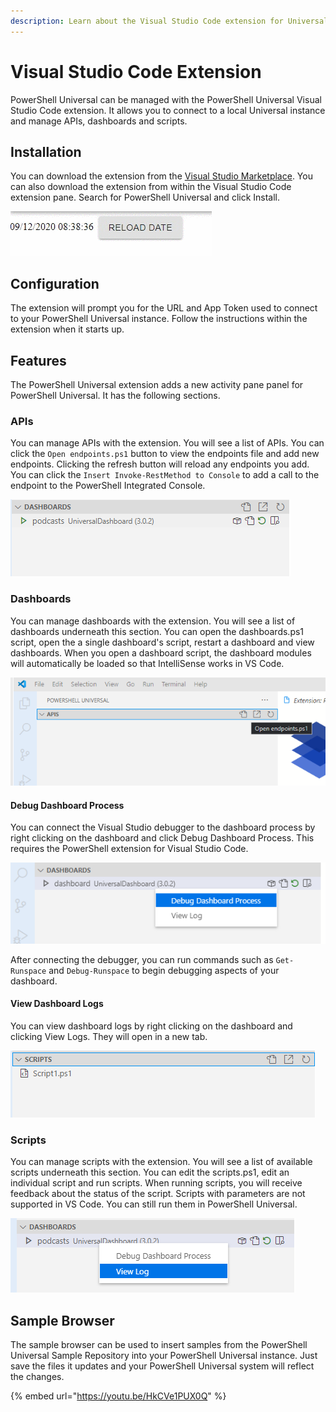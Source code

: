 ```yaml
---
description: Learn about the Visual Studio Code extension for Universal.
---
```


# Visual Studio Code Extension

PowerShell Universal can be managed with the PowerShell Universal Visual Studio Code extension. It allows you to connect to a local Universal instance and manage APIs, dashboards and scripts. 

## Installation

You can download the extension from the [Visual Studio Marketplace](https://marketplace.visualstudio.com/items?itemName=ironmansoftware.powershell-universal). You can also download the extension from within the Visual Studio Code extension pane. Search for PowerShell Universal and click Install.  

![](../.gitbook/assets/image%20%28117%29.png)

## Configuration

The extension will prompt you for the URL and App Token used to connect to your PowerShell Universal instance. Follow the instructions within the extension when it starts up. 

## Features

The PowerShell Universal extension adds a new activity pane panel for PowerShell Universal. It has the following sections. 

### APIs

You can manage APIs with the extension. You will see a list of APIs. You can click the `Open endpoints.ps1` button to view the endpoints file and add new endpoints. Clicking the refresh button will reload any endpoints you add. You can click the `Insert Invoke-RestMethod to Console` to add a call to the endpoint to the PowerShell Integrated Console. 

![](../.gitbook/assets/image%20%28113%29.png)

### Dashboards

You can manage dashboards with the extension. You will see a list of dashboards underneath this section. You can open the dashboards.ps1 script, open the a single dashboard's script, restart a dashboard and view dashboards. When you open a dashboard script, the dashboard modules will automatically be loaded so that IntelliSense works in VS Code. 

![](../.gitbook/assets/image%20%28118%29.png)

#### Debug Dashboard Process

You can connect the Visual Studio debugger to the dashboard process by right clicking on the dashboard and click Debug Dashboard Process. This requires the PowerShell extension for Visual Studio Code. 

![](../.gitbook/assets/image%20%28130%29.png)

After connecting the debugger, you can run commands such as `Get-Runspace` and `Debug-Runspace` to begin debugging aspects of your dashboard. 

#### View Dashboard Logs

You can view dashboard logs by right clicking on the dashboard and clicking View Logs. They will open in a new tab.

![](../.gitbook/assets/image%20%28121%29.png)

### Scripts

You can manage scripts with the extension. You will see a list of available scripts underneath this section. You can edit the scripts.ps1, edit an individual script and run scripts. When running scripts, you will receive feedback about the status of the script. Scripts with parameters are not supported in VS Code. You can still run them in PowerShell Universal. 

![](../.gitbook/assets/image%20%28115%29.png)

## Sample Browser

The sample browser can be used to insert samples from the PowerShell Universal Sample Repository into your PowerShell Universal instance. Just save the files it updates and your PowerShell Universal system will reflect the changes. 

{% embed url="https://youtu.be/HkCVe1PUX0Q" %}



